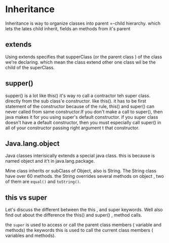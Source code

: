 # Inheritance 

Inheritance is way to organize classes into parent =-child hierarchy. which lets the lates child inherit, fields an methods from it's parent 

## extends

Using extends specifies that supperClass (or the parent class ) of the class we're declaring. which mean the class extend other one class wil be the child of the superClass.

## supper()

supper() is a lot like this() it's way ro call a contractor teh super class. directly from the sub class'e constructor. like this(). it has to be first statement of the constructor because of the rule, this() and super() can never called from same constructor.If you don't make a call to super(), then java makes it for you using super's default constructor. if you super class doesn't have a default constructor, then you must especially call super() in all of your constructor passing right argument t that constructor. 

## Java.lang.object

Java classes interisically extends a special java class. this is because is named object and it't in java.lang.package. 

Mine class inherits or subClass of Object, also is String. The String class have over 60 methods. the String overrides several methods on object , two of them are `equal()` and `toString()`.

## this vs super
Let's discuss the different between the this , and super keywords. Well also find out about the difference the this() and super() , method calls.

the `super` is used to access or call the parent class members ( variable and methods) the keywords this is used to call the current class members ( variables and methods). 